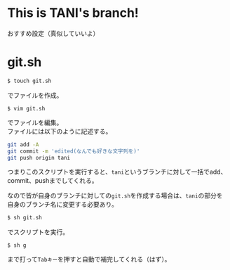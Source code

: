 # This is TANI's branch!
おすすめ設定（真似していいよ）
# git.sh
```sh
$ touch git.sh
```
でファイルを作成。
```
$ vim git.sh
```
でファイルを編集。  
ファイルには以下のように記述する。
```sh
git add -A
git commit -m 'edited(なんでも好きな文字列を)'
git push origin tani
```
つまりこのスクリプトを実行すると、`tani`というブランチに対して一括でadd、commit、pushまでしてくれる。

なので皆が自身のブランチに対しての`git.sh`を作成する場合は、`tani`の部分を自身のブランチ名に変更する必要あり。

```sh
$ sh git.sh
```
でスクリプトを実行。  
```
$ sh g
```
まで打って`Tabキー`を押すと自動で補完してくれる（はず）。
